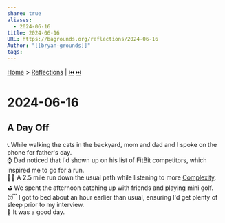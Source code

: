 ```yaml
---  
share: true  
aliases:  
  - 2024-06-16  
title: 2024-06-16  
URL: https://bagrounds.org/reflections/2024-06-16  
Author: "[[bryan-grounds]]"  
tags:   
---  
```

[Home](../index.md) > [Reflections](./index.md) | [⏮️](./2024-06-15.md) [⏭️](./2024-06-17.md)  
# 2024-06-16  
## A Day Off  
📞️ While walking the cats in the backyard, mom and dad and I spoke on the phone for father's day.  
⌚ Dad noticed that I'd shown up on his list of FitBit competitors, which inspired me to go for a run.  
🏃🏻 A 2.5 mile run down the usual path while listening to more [Complexity](../books/complexity.md).  
⛳ We spent the afternoon catching up with friends and playing mini golf.  
😴 I got to bed about an hour earlier than usual, ensuring I'd get plenty of sleep prior to my interview.  
🙂 It was a good day.  
